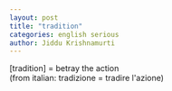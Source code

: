 ```yaml
---
layout: post
title: "tradition"
categories: english serious
author: Jiddu Krishnamurti
---
```


[tradition] = betray the action  
(from italian: tradizione = tradire l'azione)
